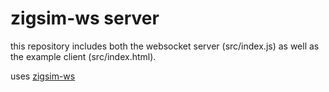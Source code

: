# zigsim-ws server

this repository includes both the websocket server (src/index.js) as well as the example client (src/index.html).

uses [zigsim-ws](https://github.com/jaeh/zigsim-ws)